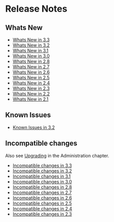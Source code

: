 Release Notes
=============

Whats New
---------

- [Whats New in 3.3](NewFeatures33.md)
- [Whats New in 3.2](NewFeatures32.md)
- [Whats New in 3.1](NewFeatures31.md)
- [Whats New in 3.0](NewFeatures30.md)
- [Whats New in 2.8](NewFeatures28.md)
- [Whats New in 2.7](NewFeatures27.md)
- [Whats New in 2.6](NewFeatures26.md)
- [Whats New in 2.5](NewFeatures25.md)
- [Whats New in 2.4](NewFeatures24.md)
- [Whats New in 2.3](NewFeatures23.md)
- [Whats New in 2.2](NewFeatures22.md)
- [Whats New in 2.1](NewFeatures21.md)


Known Issues
------------

- [Known Issues in 3.2](KnownIssues32.md)


Incompatible changes
--------------------

Also see [Upgrading](../Upgrading/README.md) in the 
Administration chapter.

- [Incompatible changes in 3.3](UpgradingChanges33.md)
- [Incompatible changes in 3.2](UpgradingChanges32.md)
- [Incompatible changes in 3.1](UpgradingChanges31.md)
- [Incompatible changes in 3.0](UpgradingChanges30.md)
- [Incompatible changes in 2.8](UpgradingChanges28.md)
- [Incompatible changes in 2.7](UpgradingChanges27.md)
- [Incompatible changes in 2.6](UpgradingChanges26.md)
- [Incompatible changes in 2.5](UpgradingChanges25.md)
- [Incompatible changes in 2.4](UpgradingChanges24.md)
- [Incompatible changes in 2.3](UpgradingChanges23.md)
